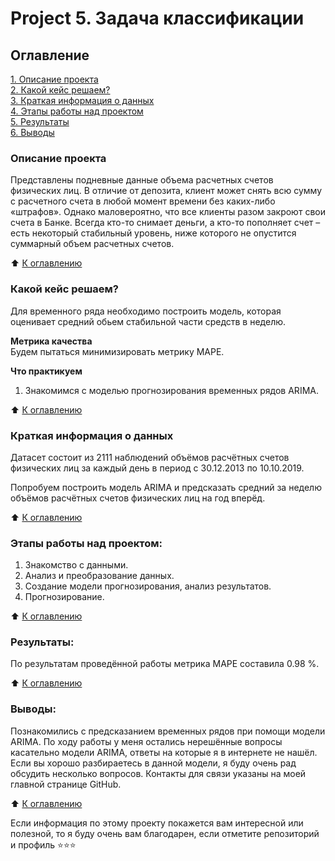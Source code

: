 # Project 5. Задача классификации

## Оглавление  
[1. Описание проекта](https://github.com/alpisarev/sf_data_science/tree/main/project_5/#Описание-проекта)  
[2. Какой кейс решаем?](https://github.com/alpisarev/sf_data_science/tree/main/project_5/#Какой-кейс-решаем)  
[3. Краткая информация о данных](https://github.com/alpisarev/sf_data_science/tree/main/project_5/#Краткая-информация-о-данных)  
[4. Этапы работы над проектом](https://github.com/alpisarev/sf_data_science/tree/main/project_5/#Этапы-работы-над-проектом)  
[5. Результаты](https://github.com/alpisarev/sf_data_science/tree/main/project_5/#Результаты)    
[6. Выводы](https://github.com/alpisarev/sf_data_science/tree/main/project_5/#Выводы) 

### Описание проекта    
Представлены подневные данные объема расчетных счетов физических лиц. В отличие от депозита, клиент может снять всю сумму с расчетного счета в любой момент времени без каких-либо «штрафов». Однако маловероятно, что все клиенты разом закроют свои счета в Банке. Всегда кто-то снимает деньги, а кто-то пополняет счет – есть некоторый стабильный уровень, ниже которого не опустится суммарный объем расчетных счетов.

:arrow_up: [К оглавлению](https://github.com/alpisarev/sf_data_science/tree/main/project_5/#Оглавление)


### Какой кейс решаем?    
Для временного ряда необходимо построить модель, которая оценивает средний обьем стабильной части средств в неделю.

**Метрика качества**     
Будем пытаться минимизировать метрику MAPE.

**Что практикуем**     
1. Знакомимся с моделью прогнозирования временных рядов ARIMA.

:arrow_up: [К оглавлению](https://github.com/alpisarev/sf_data_science/tree/main/project_5/#Оглавление)


### Краткая информация о данных
Датасет состоит из 2111 наблюдений объёмов расчётных счетов физических лиц за каждый день в период с 30.12.2013 по 10.10.2019. 

Попробуем построить модель ARIMA и предсказать средний за неделю объёмов расчётных счетов физических лиц на год вперёд.
  
:arrow_up: [К оглавлению](https://github.com/alpisarev/sf_data_science/tree/main/project_5/#Оглавление)


### Этапы работы над проектом:  
1. Знакомство с данными.
2. Анализ и преобразование данных.
3. Создание модели прогнозирования, анализ результатов.
4. Прогнозирование.

:arrow_up: [К оглавлению](https://github.com/alpisarev/sf_data_science/tree/main/project_5/#Оглавление)


### Результаты:  
По результатам проведённой работы метрика MAPE составила 0.98 %.

:arrow_up: [К оглавлению](https://github.com/alpisarev/sf_data_science/tree/main/project_5/#Оглавление)


### Выводы:  
Познакомились с предсказанием временных рядов при помощи модели ARIMA. По ходу работы у меня остались нерешённые вопросы касательно модели ARIMA, ответы на которые я в интернете не нашёл. Если вы хорошо разбираетесь в данной модели, я буду очень рад обсудить несколько вопросов. Контакты для связи указаны на моей главной странице GitHub.

:arrow_up: [К оглавлению](https://github.com/alpisarev/sf_data_science/tree/main/project_5/#Оглавление)


Если информация по этому проекту покажется вам интересной или полезной, то я буду очень вам благодарен, если отметите репозиторий и профиль ⭐️⭐️⭐️